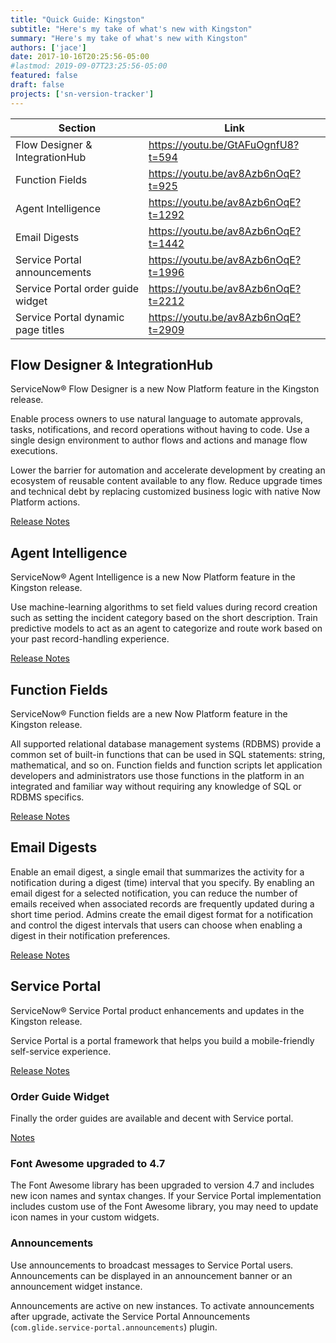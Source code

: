 ```yaml
---
title: "Quick Guide: Kingston"
subtitle: "Here's my take of what's new with Kingston"
summary: "Here's my take of what's new with Kingston"
authors: ['jace']
date: 2017-10-16T20:25:56-05:00
#lastmod: 2019-09-07T23:25:56-05:00
featured: false
draft: false
projects: ['sn-version-tracker']
---
```


| Section                            | Link                                |
|------------------------------------|-------------------------------------|
| Flow Designer & IntegrationHub     | https://youtu.be/GtAFuOgnfU8?t=594  |
| Function Fields                    | https://youtu.be/av8Azb6nOqE?t=925  |
| Agent Intelligence                 | https://youtu.be/av8Azb6nOqE?t=1292 |
| Email Digests                      | https://youtu.be/av8Azb6nOqE?t=1442 |
| Service Portal announcements       | https://youtu.be/av8Azb6nOqE?t=1996 |
| Service Portal order guide widget  | https://youtu.be/av8Azb6nOqE?t=2212 |
| Service Portal dynamic page titles | https://youtu.be/av8Azb6nOqE?t=2909 |

## Flow Designer & IntegrationHub

ServiceNow® Flow Designer is a new Now Platform feature in the Kingston
release.

Enable process owners to use natural language to automate approvals,
tasks, notifications, and record operations without having to code. Use
a single design environment to author flows and actions and manage flow
executions.

Lower the barrier for automation and accelerate development by creating
an ecosystem of reusable content available to any flow. Reduce upgrade
times and technical debt by replacing customized business logic with
native Now Platform actions.

[Release Notes](https://docs.servicenow.com/bundle/kingston-release-notes/page/release-notes/servicenow-platform/flow-designer-rn.html)

## Agent Intelligence

ServiceNow® Agent Intelligence is a new Now Platform feature in the
Kingston release.

Use machine-learning algorithms to set field values during record
creation such as setting the incident category based on the short
description. Train predictive models to act as an agent to categorize
and route work based on your past record-handling experience.

[Release Notes](https://docs.servicenow.com/bundle/kingston-release-notes/page/release-notes/servicenow-platform/agent-intelligence-rn.html)

## Function Fields

ServiceNow® Function fields are a new Now Platform feature in the
Kingston release.

All supported relational database management systems (RDBMS) provide a
common set of built-in functions that can be used in SQL statements:
string, mathematical, and so on. Function fields and function scripts
let application developers and administrators use those functions in the
platform in an integrated and familiar way without requiring any
knowledge of SQL or RDBMS specifics.

[Release Notes](https://docs.servicenow.com/bundle/kingston-release-notes/page/release-notes/servicenow-platform/platform-support-functions-rn.html)

## Email Digests

Enable an email digest, a single email that summarizes the activity for
a notification during a digest (time) interval that you specify. By
enabling an email digest for a selected notification, you can reduce the
number of emails received when associated records are frequently updated
during a short time period. Admins create the email digest format for a
notification and control the digest intervals that users can choose when
enabling a digest in their notification preferences.

[Release Notes](https://docs.servicenow.com/bundle/kingston-release-notes/page/release-notes/servicenow-platform/notifications-rn.html)

## Service Portal

ServiceNow® Service Portal product enhancements and updates in the
Kingston release.

Service Portal is a portal framework that helps you build a
mobile-friendly self-service experience.

[Release Notes](https://docs.servicenow.com/bundle/kingston-release-notes/page/release-notes/servicenow-platform/service-portal-rn.html)

### Order Guide Widget

Finally the order guides are available and decent with Service portal.

[Notes](https://docs.servicenow.com/bundle/kingston-servicenow-platform/page/build/service-portal/concept/sc-order-guide-widget.html)

### Font Awesome upgraded to 4.7

The Font Awesome library has been upgraded to version 4.7 and includes
new icon names and syntax changes. If your Service Portal implementation
includes custom use of the Font Awesome library, you may need to update
icon names in your custom widgets.

### Announcements

Use announcements to broadcast messages to Service Portal users.
Announcements can be displayed in an announcement banner or an
announcement widget instance.

Announcements are active on new instances. To activate announcements
after upgrade, activate the Service Portal Announcements
(`com.glide.service-portal.announcements`) plugin.
